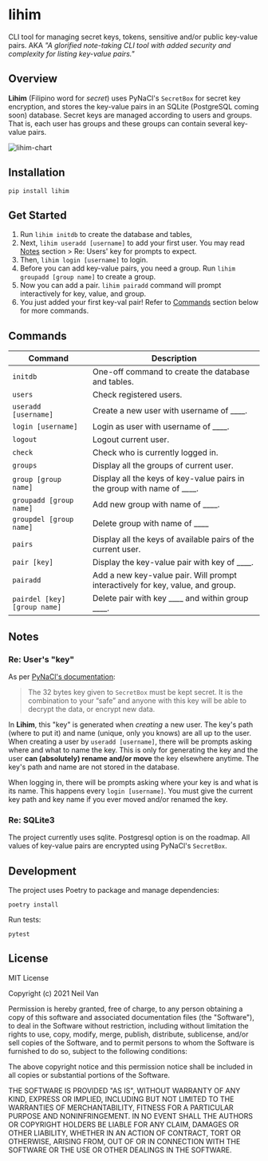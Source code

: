 # lihim
CLI tool for managing secret keys, tokens, sensitive and/or public key-value pairs. AKA *"A glorified note-taking CLI tool  with added security and complexity for listing key-value pairs."*


## Overview
**Lihim** (Filipino word for *secret*) uses PyNaCl's `SecretBox` for secret key encryption, and stores the key-value pairs in an SQLite (PostgreSQL coming soon) database. Secret keys are managed according to users and groups. That is, each user has groups and these groups can contain several key-value pairs.

![lihim-chart](https://res.cloudinary.com/nvqacloud/image/upload/v1628687874/lihim_chart_nwir6s.png)


## Installation
```cli
pip install lihim
```


## Get Started
1. Run `lihim initdb` to create the database and tables,
2. Next, `lihim useradd [username]` to add your first user. You may read [Notes](#notes) section > Re: Users' key for prompts to expect.
3. Then, `lihim login [username]` to login.
4. Before you can add key-value pairs, you need a group. Run `lihim groupadd [group name]` to create a group.
5. Now you can add a pair. `lihim pairadd` command will prompt interactively for key, value, and group.
6. You just added your first key-val pair! Refer to [Commands](#commands) section below for more commands.


## Commands
| Command  | Description |
| ------------- | ------------- |
| `initdb` | One-off command to create the database and tables. |
| `users` | Check registered users. |
| `useradd [username]` | Create a new user with username of ____. |
| `login [username]` | Login as user with username of ____. |
| `logout` | Logout current user. |
| `check` | Check who is currently logged in. |
| `groups` | Display all the groups of current user. |
| `group [group name]` | Display all the keys of key-value pairs in the group with name of ____. |
| `groupadd [group name]` | Add new group with name of ____. |
| `groupdel [group name]` | Delete group with name of ____ |
| `pairs` | Display all the keys of available pairs of the current user. |
| `pair [key]` | Display the key-value pair with key of ____. |
| `pairadd` | Add a new key-value pair. Will prompt interactively for key, value, and group. |
| `pairdel [key] [group name]` | Delete pair with key ____ and within group ____. |


## Notes
### Re: User's "key"
As per [PyNaCl's documentation](https://pynacl.readthedocs.io/en/latest/secret/#requirements):

> The 32 bytes key given to `SecretBox` must be kept secret. It is the combination to your “safe” and anyone with this key will be able to decrypt the data, or encrypt new data.

In **Lihim**, this "key" is generated when *creating* a new user. The key's path (where to put it) and name (unique, only you knows) are all up to the user. When creating a user by `useradd [username]`, there will be prompts asking where and what to name the key. This is only for generating the key and the user **can (absolutely) rename and/or move** the key elsewhere anytime. The key's path and name are not stored in the database.

When logging in, there will be prompts asking where your key is and what is its name. This happens every `login [username]`. You must give the current key path and key name if you ever moved and/or renamed the key.

### Re: SQLite3
The project currently uses sqlite. Postgresql option is on the roadmap. All values of key-value pairs are encrypted using PyNaCl's `SecretBox`.


## Development
The project uses Poetry to package and manage dependencies:
```cli
poetry install
```

Run tests:
```cli
pytest
```


## License
MIT License

Copyright (c) 2021 Neil Van

Permission is hereby granted, free of charge, to any person obtaining a copy
of this software and associated documentation files (the "Software"), to deal
in the Software without restriction, including without limitation the rights
to use, copy, modify, merge, publish, distribute, sublicense, and/or sell
copies of the Software, and to permit persons to whom the Software is
furnished to do so, subject to the following conditions:

The above copyright notice and this permission notice shall be included in all
copies or substantial portions of the Software.

THE SOFTWARE IS PROVIDED "AS IS", WITHOUT WARRANTY OF ANY KIND, EXPRESS OR
IMPLIED, INCLUDING BUT NOT LIMITED TO THE WARRANTIES OF MERCHANTABILITY,
FITNESS FOR A PARTICULAR PURPOSE AND NONINFRINGEMENT. IN NO EVENT SHALL THE
AUTHORS OR COPYRIGHT HOLDERS BE LIABLE FOR ANY CLAIM, DAMAGES OR OTHER
LIABILITY, WHETHER IN AN ACTION OF CONTRACT, TORT OR OTHERWISE, ARISING FROM,
OUT OF OR IN CONNECTION WITH THE SOFTWARE OR THE USE OR OTHER DEALINGS IN THE
SOFTWARE.